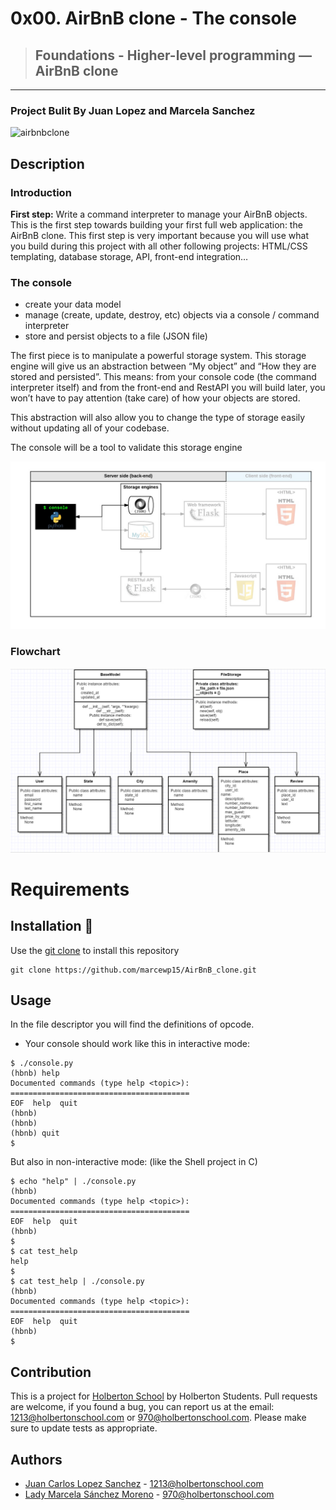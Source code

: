 # 0x00. AirBnB clone - The console
> ## Foundations - Higher-level programming ― AirBnB clone
*************

### Project Bulit By Juan Lopez and Marcela Sanchez


![](https://lh3.googleusercontent.com/vBz1LR7i3UBlfRTHEOmELIAvX-A9FgNMM6NeEG50nm-zdbb3laU6boFcV-OlJ7vQVALNEDu31j8 "airbnbclone")
## [](https://github.com//marcewp15/AirBnB_clone)Description

### Introduction

__First step:__ Write a command interpreter to manage your AirBnB objects.
This is the first step towards building your first full web application: the AirBnB clone. This first step is very important because you will use what you build during this project with all other following projects: HTML/CSS templating, database storage, API, front-end integration…

### The console
* create your data model
* manage (create, update, destroy, etc) objects via a console / command interpreter
* store and persist objects to a file (JSON file)

The first piece is to manipulate a powerful storage system. This storage engine will give us an abstraction between “My object” and “How they are stored and persisted”. This means: from your console code (the command interpreter itself) and from the front-end and RestAPI you will build later, you won’t have to pay attention (take care) of how your objects are stored.

This abstraction will also allow you to change the type of storage easily without updating all of your codebase.

The console will be a tool to validate this storage engine



<p align="center"><img src="console.PNG" width="700"></p>


### Flowchart

<p align="center"><img src="flowchart.png" width="700"></p>


# Requirements

## Installation :key:
Use the  [git clone](https://github.com/marcewp15/AirBnB_clone.git) to install this repository
```
git clone https://github.com/marcewp15/AirBnB_clone.git
```

## Usage
In the file descriptor you will find the definitions of opcode.
* Your console should work like this in interactive mode:
```
$ ./console.py
(hbnb) help
Documented commands (type help <topic>):
========================================
EOF  help  quit
(hbnb) 
(hbnb) 
(hbnb) quit
$
```
But also in non-interactive mode: (like the Shell project in C)
```
$ echo "help" | ./console.py
(hbnb)
Documented commands (type help <topic>):
========================================
EOF  help  quit
(hbnb) 
$
$ cat test_help
help
$
$ cat test_help | ./console.py
(hbnb)
Documented commands (type help <topic>):
========================================
EOF  help  quit
(hbnb) 
$
```

## Contribution
This is a project for [Holberton School](https://www.holbertonschool.com/) by Holberton Students. Pull requests are welcome, if you found a bug, you can report us at the email: [1213@holbertonschool.com](mailto:1213@holbertonschool.com) or [970@holbertonschool.com](mailto:970@holbertonschool.com).
Please make sure to update tests as appropriate.
## Authors
-   [Juan Carlos Lopez Sanchez](https://github.com/Juan-Bogota) - 1213@holbertonschool.com
-   [Lady Marcela Sánchez Moreno](https://github.com/marcewp15) - 970@holbertonschool.com